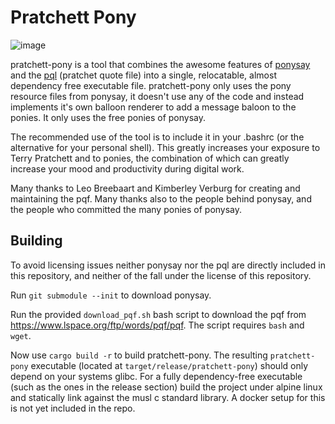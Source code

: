 # Pratchett Pony

![image](https://github.com/user-attachments/assets/729d6610-b883-42ed-a833-a1097a68529b)

pratchett-pony is a tool that combines the awesome features of [ponysay](https://github.com/erkin/ponysay/tree/master/ponies) and
the [pql](https://www.lspace.org/books/pqf/) (pratchet quote file) into a single, relocatable, almost dependency free executable
file.
pratchett-pony only uses the pony resource files from ponysay, it doesn't use any of the code and instead implements it's own balloon renderer
to add a message baloon to the ponies. It only uses the free ponies of ponysay.

The recommended use of the tool is to include it in your .bashrc (or the alternative for your personal shell). This greatly increases
your exposure to Terry Pratchett and to ponies, the combination of which can greatly increase your mood and productivity during
digital work.

Many thanks to Leo Breebaart and Kimberley Verburg for creating and maintaining the pqf.
Many thanks also to the people behind ponysay, and the people who committed the many ponies of ponysay.

## Building
To avoid licensing issues neither ponysay nor the pql are directly included in this repository, and neither of the fall under the license
of this repository.  

Run `git submodule --init` to download ponysay.

Run the provided `download_pqf.sh` bash script to download the pqf from https://www.lspace.org/ftp/words/pqf/pqf. The script requires `bash` and `wget`.

Now use `cargo build -r` to build pratchett-pony.
The resulting `pratchett-pony` executable (located at `target/release/pratchett-pony`) should only depend on your systems glibc.
For a fully dependency-free executable (such as the ones in the release section) build the project under alpine linux and
statically link against the musl c standard library. A docker setup for this is not yet included in the repo.

